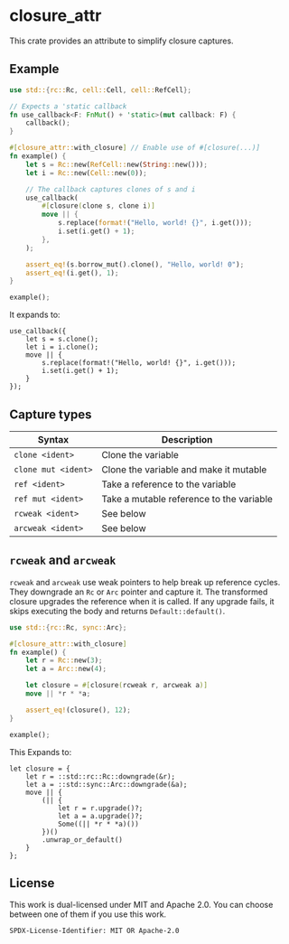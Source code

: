 # closure_attr

This crate provides an attribute to simplify closure captures.

## Example

```rust
use std::{rc::Rc, cell::Cell, cell::RefCell};

// Expects a 'static callback
fn use_callback<F: FnMut() + 'static>(mut callback: F) {
    callback();
}

#[closure_attr::with_closure] // Enable use of #[closure(...)]
fn example() {
    let s = Rc::new(RefCell::new(String::new()));
    let i = Rc::new(Cell::new(0));

    // The callback captures clones of s and i
    use_callback(
        #[closure(clone s, clone i)]
        move || {
            s.replace(format!("Hello, world! {}", i.get()));
            i.set(i.get() + 1);
        },
    );

    assert_eq!(s.borrow_mut().clone(), "Hello, world! 0");
    assert_eq!(i.get(), 1);
}

example();
```

It expands to:

```text
use_callback({
    let s = s.clone();
    let i = i.clone();
    move || {
        s.replace(format!("Hello, world! {}", i.get()));
        i.set(i.get() + 1);
    }
});
```

## Capture types

| Syntax | Description |
| --- | --- |
| `clone <ident>` | Clone the variable |
| `clone mut <ident>` | Clone the variable and make it mutable |
| `ref <ident>` | Take a reference to the variable |
| `ref mut <ident>` | Take a mutable reference to the variable |
| `rcweak <ident>` | See below |
| `arcweak <ident>` | See below |

## `rcweak` and `arcweak`

`rcweak` and `arcweak` use weak pointers to help break up reference cycles.
They downgrade an `Rc` or `Arc` pointer and capture it. The transformed
closure upgrades the reference when it is called. If any upgrade fails, it skips
executing the body and returns `Default::default()`.

```rust
use std::{rc::Rc, sync::Arc};

#[closure_attr::with_closure]
fn example() {
    let r = Rc::new(3);
    let a = Arc::new(4);

    let closure = #[closure(rcweak r, arcweak a)]
    move || *r * *a;

    assert_eq!(closure(), 12);
}

example();
```

This Expands to:

```text
let closure = {
    let r = ::std::rc::Rc::downgrade(&r);
    let a = ::std::sync::Arc::downgrade(&a);
    move || {
        (|| {
            let r = r.upgrade()?;
            let a = a.upgrade()?;
            Some((|| *r * *a)())
        })()
        .unwrap_or_default()
    }
};
```

## License

This work is dual-licensed under MIT and Apache 2.0.
You can choose between one of them if you use this work.

`SPDX-License-Identifier: MIT OR Apache-2.0`
